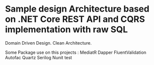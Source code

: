 # Sample design Architecture based on   .NET Core REST API and  CQRS implementation with raw SQL
Domain Driven Design.
Clean Architecture.

Some Package use on this projects :
MediatR
Dapper
FluentValidation
Autofac
Quartz
Serilog
Nunit test 
